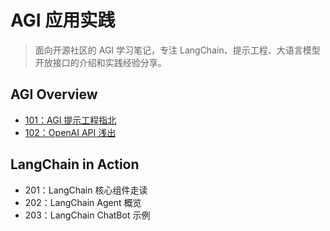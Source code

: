 # AGI 应用实践

> 面向开源社区的 AGI 学习笔记，专注 LangChain、提示工程、大语言模型开放接口的介绍和实践经验分享。

## AGI Overview

- [101：AGI 提示工程指北](https://agi-talks.vercel.app/101-prompt-engineering/)
- [102：OpenAI API 浅出](https://agi-talks.vercel.app/102-openai-api/)

## LangChain in Action

- 201：LangChain 核心组件走读
- 202：LangChain Agent 概览
- 203：LangChain ChatBot 示例
